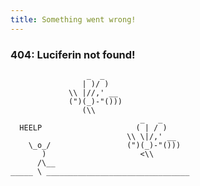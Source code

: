 ```yaml
---
title: Something went wrong!
---
```


### 404: Luciferin not found!

```
                 _  _
                | )/ )
             \\ |//,' __
             (")(_)-"()))
                (\\
                             _   _
  HEELP                     ( | / )
                          \\ \|/,' __
    \_o_/                 (")(_)-"()))
       )                     <\\
      /\__
_____ \ ________________________________

```

<script>
  // on 2016-02-01 GitHub Pages upgraded to Jekyll3, which broke all blog posts with trailing slashes
  // and there are tons of links out there on the web to posts with a trailing slash, so can't ignore it
  var url = location.href;
  if(url.substr(url.length - 1) === '/') {
    window.location = url.substr(0, url.length - 1);
  }
</script>
